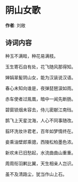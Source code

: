 # 阴山女歌

**作者**: 刘敞

## 诗词内容

种玉不满畦，种花易满枝。

玉生寄石自有处，花飞随风那得知。

婵娟翠髪阴山女，能为汉装说汉语。

春心未知向谁是，夜弹琵琶涙如雨。

赤车使者过鳯凰，暗中一闻先断肠。

碧窗锁烟未容去，侍儿密献江南珰。

鹊飞上天星沈海，人心不同事随改。

翦环洗妆许君老，百年如梦情终在。

妾乘油壁郎乘骢，西陵松柏墨色浓。

新欢未已旧愁起，水流曲曲山重重。

周周衔羽鹣比翼，天生相亲人岂识。

虽不及清路尘，犹当作山上石。

